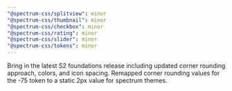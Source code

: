 ```yaml
---
"@spectrum-css/splitview": minor
"@spectrum-css/thumbnail": minor
"@spectrum-css/checkbox": minor
"@spectrum-css/rating": minor
"@spectrum-css/slider": minor
"@spectrum-css/tokens": minor
---
```


Bring in the latest S2 foundations release including updated corner rounding approach, colors, and icon spacing. Remapped corner rounding values for the -75 token to a static 2px value for spectrum themes.
